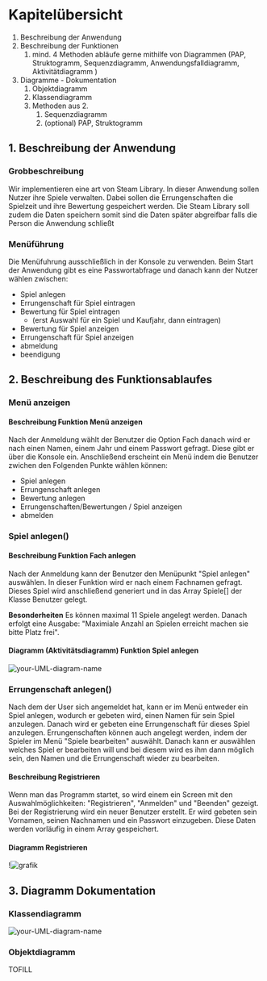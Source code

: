 # Kapitelübersicht

1. Beschreibung der Anwendung
2. Beschreibung der Funktionen
   1. mind. 4 Methoden abläufe gerne mithilfe von Diagrammen (PAP, Struktogramm, Sequenzdiagramm, Anwendungsfalldiagramm, Aktivitätdiagramm )
3. Diagramme - Dokumentation
   1. Objektdiagramm
   2. Klassendiagramm
   3. Methoden aus 2.
      1. Sequenzdiagramm
      2. (optional) PAP, Struktogramm

## 1. Beschreibung der Anwendung

### **Grobbeschreibung** 
Wir implementieren eine art von Steam Library. In dieser Anwendung sollen Nutzer ihre Spiele verwalten. Dabei sollen die Errungenschaften die Spielzeit und ihre Bewertung gespeichert werden. Die Steam Library soll zudem die Daten speichern somit sind die Daten später abgreifbar falls die Person die Anwendung schließt 

### **Menüführung**
Die Menüfuhrung ausschließlich in der Konsole zu verwenden. Beim Start der Anwendung gibt es eine Passwortabfrage und danach kann der Nutzer wählen zwischen:
- Spiel anlegen
- Errungenschaft für Spiel eintragen
- Bewertung für Spiel eintragen
  - (erst Auswahl für ein Spiel und Kaufjahr, dann eintragen)
- Bewertung für Spiel anzeigen
- Errungenschaft für Spiel anzeigen
- abmeldung
- beendigung

## 2. Beschreibung des Funktionsablaufes

### **Menü anzeigen**
#### **Beschreibung Funktion Menü anzeigen**
Nach der Anmeldung wählt der Benutzer die Option Fach danach wird er nach einen Namen, einem Jahr und einem Passwort gefragt. Diese gibt er über die Konsole ein.
Anschließend erscheint ein Menü indem die Benutzer zwichen den Folgenden Punkte wählen können:
- Spiel anlegen
- Errungenschaft anlegen
- Bewertung anlegen
- Errungenschaften/Bewertungen / Spiel anzeigen
- abmelden


### **Spiel anlegen()**
#### **Beschreibung Funktion Fach anlegen**
Nach der Anmeldung kann der Benutzer den Menüpunkt "Spiel anlegen" auswählen. In dieser Funktion wird er nach einem Fachnamen gefragt. Dieses Spiel wird anschließend generiert und in das Array Spiele[] der Klasse Benutzer gelegt.

**Besonderheiten**
Es können maximal 11 Spiele angelegt werden. Danach erfolgt eine Ausgabe: "Maximiale Anzahl an Spielen erreicht machen sie bitte Platz frei".


#### **Diagramm (Aktivitätsdiagramm) Funktion Spiel anlegen**

![your-UML-diagram-name](https://www.plantuml.com/plantuml/proxy?cache=no&src=https://raw.githubusercontent.com/teach404W/agileProjekt_2_Java/main/Docs/Pflichtenheft/Diagramme/AnwendungsFall_Fach_anlegen.iuml)

### **Errungenschaft anlegen()**
Nach dem der User sich angemeldet hat, kann er im Menü entweder ein Spiel anlegen, wodurch er gebeten wird, einen Namen für sein Spiel anzulegen. Danach wird er gebeten eine Errungenschaft für dieses Spiel anzulegen. Errungenschaften können auch angelegt werden, indem der Spieler im Menü "Spiele bearbeiten" auswählt. Danach kann er auswählen welches Spiel er bearbeiten will und bei diesem wird es ihm dann möglich sein, den Namen und die Errungenschaft wieder zu bearbeiten.

#### **Beschreibung Registrieren**
Wenn man das Programm startet, so wird einem ein Screen mit den Auswahlmöglichkeiten: "Registrieren", "Anmelden" und "Beenden" gezeigt. Bei der Registrierung wird ein neuer Benutzer erstellt. Er wird gebeten sein Vornamen, seinen Nachnamen und ein Passwort einzugeben. Diese Daten werden vorläufig in einem Array gespeichert.

#### **Diagramm Registrieren**
!![grafik](https://user-images.githubusercontent.com/94616085/155309606-99315105-f350-4afa-9822-de926ff05927.png)




## 3. Diagramm Dokumentation


### **Klassendiagramm**

![your-UML-diagram-name](https://www.plantuml.com/plantuml/proxy?cache=no&src=https://raw.githubusercontent.com/teach404W/agileProjekt_2_Java/main/Docs/Pflichtenheft/Diagramme/Klassendiagramm.iuml)


### **Objektdiagramm**
TOFILL

